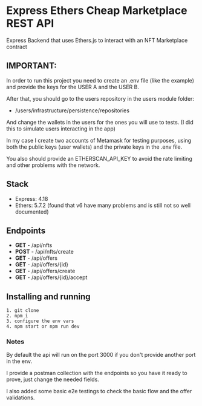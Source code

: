 # Express Ethers Cheap Marketplace REST API

Express Backend that uses Ethers.js to interact with an NFT Marketplace contract

## IMPORTANT:

In order to run this project you need to create an .env file (like the example) and provide the keys for the USER A and the USER B.

After that, you should go to the users repository in the users module folder:
- /users/infrastructure/persistence/repositories

And change the wallets in the users for the ones you will use to tests.
(I did this to simulate users interacting in the app)

In my case I create two accounts of Metamask for testing purposes, using both
the public keys (user wallets) and the private keys in the .env file.

You also should provide an ETHERSCAN_API_KEY to avoid the rate limiting
and other problems with the network.

## Stack

- Express: 4.18
- Ethers: 5.7.2 (found that v6 have many problems and is still not so well documented)

## Endpoints

- **GET**  - /api/nfts
- **POST** - /api/nfts/create
- **GET**  - /api/offers
- **GET**  - /api/offers/{id}
- **GET**  - /api/offers/create
- **GET**  - /api/offers/{id}/accept


## Installing and running
```
1. git clone
2. npm i
3. configure the env vars
4. npm start or npm run dev

```

### Notes

By default the api will run on the port 3000 if you don't provide another port in the env.

I provide a postman collection with the endpoints so you have it ready to prove, just change the needed fields.

I also added some basic e2e testings to check the basic flow and the offer validations.